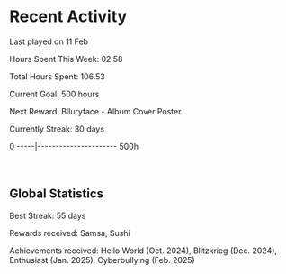 # Recent Activity
Last played on 11 Feb  

Hours Spent This Week: 02.58  

Total Hours Spent: 106.53  

Current Goal: 500 hours  

Next Reward: Blluryface - Album Cover Poster 

Currently Streak: 30 days 

0 -----|---------------------- 500h  
<br><br>

## Global Statistics
Best Streak: 55 days

Rewards received: Samsa, Sushi

Achievements received: Hello World (Oct. 2024), Blitzkrieg (Dec. 2024), Enthusiast (Jan. 2025), Cyberbullying (Feb. 2025)
